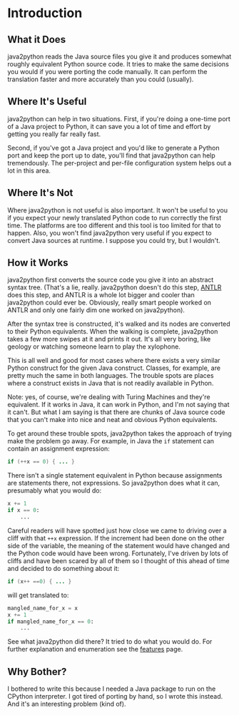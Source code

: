 # Introduction

## What it Does

java2python reads the Java source files you give it and produces somewhat
roughly equivalent Python source code.  It tries to make the same decisions
you would if you were porting the code manually.  It can perform the
translation faster and more accurately than you could (usually).

## Where It's Useful

java2python can help in two situations.  First, if you're doing a one-time
port of a Java project to Python, it can save you a lot of time and
effort by getting you really far really fast.

Second, if you've got a Java project and you'd like to generate a
Python port and keep the port up to date, you'll find that java2python can
help tremendously.  The per-project and per-file configuration system
helps out a lot in this area.

## Where It's Not

Where java2python is not useful is also important.  It won't be useful to you
if you expect your newly translated Python code to run correctly the first
time.  The platforms are too different and this tool is too limited for that
to happen.  Also, you won't find java2python very useful if you expect to
convert Java sources at runtime.  I suppose you could try, but I wouldn't.

## How it Works

java2python first converts the source code you give it into an abstract syntax
tree.  (That's a lie, really.  java2python doesn't do this step,
[ANTLR](http://www.antlr.org) does this step, and ANTLR is a whole lot bigger and
cooler than java2python could ever be.  Obviously, really smart people worked
on ANTLR and only one fairly dim one worked on java2python).

After the syntax tree is constructed, it's walked and its nodes are
converted to their Python equivalents.  When the walking is complete,
java2python takes a few more swipes at it and prints it out.  It's all very
boring, like geology or watching someone learn to play the xylophone.

This is all well and good for most cases where there exists a very
similar Python construct for the given Java construct.  Classes, for
example, are pretty much the same in both languages.  The trouble
spots are places where a construct exists in Java that is not readily
available in Python.

Note: yes, of course, we're dealing with Turing Machines and they're
equivalent.  If it works in Java, it can work in Python, and I'm not
saying that it can't.  But what I am saying is that there are chunks
of Java source code that you can't make into nice and neat and obvious
Python equivalents.

To get around these trouble spots, java2python takes the approach of trying
make the problem go away.  For example, in Java the `if` statement can contain
an assignment expression:

```java
if (++x == 0) { ... }
```

There isn't a single statement equivalent in Python because assignments
are statements there, not expressions.  So java2python does what it can,
presumably what you would do:

```python
x += 1
if x == 0:
    ...
```

Careful readers will have spotted just how close we came to driving
over a cliff with that `++x` expression.  If the increment had been
done on the other side of the variable, the meaning of the statement
would have changed and the Python code would have been wrong.
Fortunately, I've driven by lots of cliffs and have been scared by all
of them so I thought of this ahead of time and decided to do something
about it:

```java
if (x++ ==0) { ... }
```

will get translated to:

```python
mangled_name_for_x = x
x += 1
if mangled_name_for_x == 0:
    ...
```

See what java2python did there?  It tried to do what you would do.  For
further explanation and enumeration see the [features](features.md) page.


## Why Bother?

I bothered to write this because I needed a Java package to run on the
CPython interpreter.  I got tired of porting by hand, so I wrote this
instead.  And it's an interesting problem (kind of).
